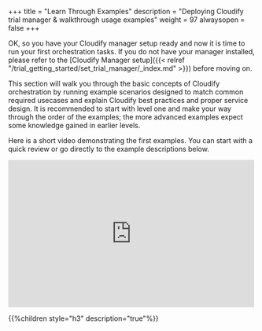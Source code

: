 +++
title = "Learn Through Examples"
description = "Deploying Cloudify trial manager & walkthrough usage examples"
weight = 97
alwaysopen = false
+++

OK, so you have your Cloudify manager setup ready and now it is time to run your first orchestration tasks.
If you do not have your manager installed, please refer to the [Cloudify Manager setup]({{< relref "/trial_getting_started/set_trial_manager/_index.md" >}}) before moving on.

This section will walk you through the basic concepts of Cloudify orchestration by running example scenarios designed to match common required usecases and explain Cloudify best practices and proper service design.
It is recommended to start with level one and make your way through the order of the examples; the more advanced examples expect some knowledge gained in earlier levels.

Here is a short video demonstrating the first examples. You can start with a quick review or go directly to the example descriptions below.

<iframe src="https://player.vimeo.com/video/441737585" width="500" height="300" frameborder="0" allow="autoplay; fullscreen" allowfullscreen></iframe>

{{%children style="h3" description="true"%}}

